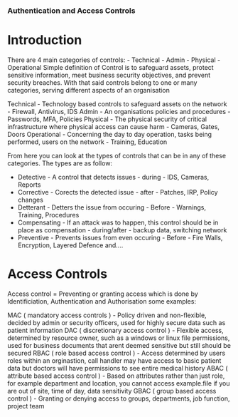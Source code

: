 ### Authentication and Access Controls

# Introduction


There are 4 main categories of controls: - Technical - Admin - Physical - Operational
Simple definition of Control is to safeguard assets, protect sensitive information, meet business security objectives, and prevent security breaches. 
With that said controls belong to one or many categories, serving different aspects of an organisation

Technical - Technology based controls to safeguard assets on the network - Firewall, Antivirus, IDS
Admin - An organisations policies and procedures -  Passwords, MFA, Policies
Physical - The physical security of critical infrastructure where physical access can cause harm - Cameras, Gates, Doors
Operational - Concerning the day to day operation, tasks being performed, users on the network - Training, Education

From here you can look at the types of controls that can be in any of these categories. The types are as follow:
* Detective - A control that detects issues - during - IDS, Cameras, Reports
* Corrective - Corects the detected issue - after - Patches, IRP, Policy changes
* Detterant - Detters the issue from occuring - Before - Warnings, Training, Procedures
* Compensating - If an attack was to happen, this control should be in place as compensation - during/after - backup data, switching network
* Preventive - Prevents issues from even occuring - Before - Fire Walls, Encryption, Layered Defence and....

# Access Controls

Access control = Preventing or granting access which is done by Identificiation, Authentication and Authorisation
some examples:

MAC ( mandatory access controls ) - Policy driven and non-flexible, decided by admin or security officers, used for highly secure data such as patient information
DAC ( discretionary access control ) - Flexible access, determined by resource owner, such as a windows or linux file permissions, used for business documents that arent deemed sensitive but still should be secured
RBAC ( role based access control ) - Access determined by users roles within an orginastion, call handler may have access to basic patient data but doctors will have permissions to see entire medical history
ABAC ( attribute based access control ) - Based on attributes rather than just role, for example department and location, you cannot access example.file if you are out of site, time of day, data sensitivity
GBAC ( group based access control ) - Granting or denying access to groups, departments, job function, project team




